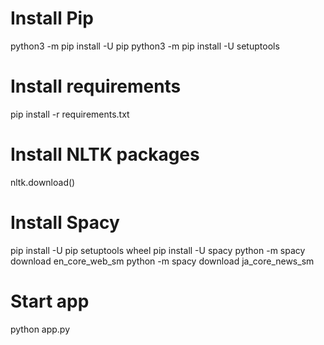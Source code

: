 # Install Pip
python3 -m pip install -U pip
python3 -m pip install -U setuptools

# Install requirements
pip install -r requirements.txt

# Install NLTK packages
nltk.download()

# Install Spacy
pip install -U pip setuptools wheel
pip install -U spacy
python -m spacy download en_core_web_sm
python -m spacy download ja_core_news_sm

# Start app
python app.py
